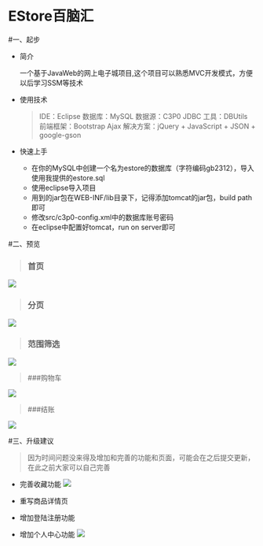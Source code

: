 # EStore百脑汇

#一、起步
- 简介

	一个基于JavaWeb的网上电子城项目,这个项目可以熟悉MVC开发模式，方便以后学习SSM等技术

- 使用技术
	>IDE：Eclipse
	>数据库：MySQL
	>数据源：C3P0 
	>JDBC 工具：DBUtils
	>前端框架：Bootstrap
	>Ajax 解决方案：jQuery + JavaScript + JSON + google-gson

- 快速上手
	- 在你的MySQL中创建一个名为estore的数据库（字符编码gb2312），导入使用我提供的estore.sql
	- 使用eclipse导入项目
	- 用到的jar包在WEB-INF/lib目录下，记得添加tomcat的jar包，build path即可
	- 修改src/c3p0-config.xml中的数据库账号密码
	- 在eclipse中配置好tomcat，run on server即可


#二、预览

> ### 首页


![](https://i.imgur.com/2yIrtBL.png)

> ### 分页

![](https://i.imgur.com/IuFmvYt.png)

> ### 范围筛选

![](https://i.imgur.com/35SjE32.png)

> ###购物车


![](https://i.imgur.com/5bczaKm.png)

> ###结账


![](https://i.imgur.com/xPb2N4m.png)

#三、升级建议

> 因为时间问题没来得及增加和完善的功能和页面，可能会在之后提交更新，在此之前大家可以自己完善

- 完善收藏功能
	![](https://i.imgur.com/od9lZb4.png)
- 重写商品详情页
	
- 增加登陆注册功能

- 增加个人中心功能
	![](https://i.imgur.com/YijyssV.png)




 

